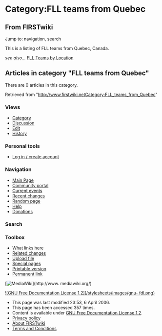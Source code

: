 # Category:FLL teams from Quebec

## From FIRSTwiki

Jump to: navigation, search

This is a listing of FLL teams from Quebec, Canada.

_see also..._ [FLL Teams by Location](FLL_Teams_by_Location "FLL
Teams by Location")

## Articles in category "FLL teams from Quebec"

There are 0 articles in this category.

Retrieved from "<http://www.firstwiki.netCategory:FLL_teams_from_Quebec>"

### Views

- [Category](Category:FLL_teams_from_Quebec)
- [Discussion](/index.php?title=Category_talk:FLL_teams_from_Quebec&action=edit)
- [Edit](/index.php?title=Category:FLL_teams_from_Quebec&action=edit)
- [History](/index.php?title=Category:FLL_teams_from_Quebec&action=history)

### Personal tools

- [Log in / create account](/index.php?title=Special:Userlogin&returnto=Category:FLL_teams_from_Quebec)

[](Main_Page "Main Page")

### Navigation

- [Main Page](Main_Page)
- [Community portal](FIRSTwiki:Community_portal)
- [Current events](Current_events)
- [Recent changes](Special:Recentchanges)
- [Random page](Special:Random)
- [Help](Help:Contents)
- [Donations](FIRSTwiki:Site_support)

### Search

### Toolbox

- [What links here](Special:Whatlinkshere/Category:FLL_teams_from_Quebec)
- [Related changes](Special:Recentchangeslinked/Category:FLL_teams_from_Quebec)
- [Upload file](Special:Upload)
- [Special pages](Special:Specialpages)
- [Printable version](/index.php?title=Category:FLL_teams_from_Quebec&printable=yes)
- [Permanent link](/index.php?title=Category:FLL_teams_from_Quebec&oldid=46092)

[![MediaWiki](/skins/common/images/poweredby_mediawiki_88x31.png)](http://www.
mediawiki.org/)

[![GNU Free Documentation License 1.2](/stylesheets/images/gnu-
fdl.png)](http://www.gnu.org/copyleft/fdl.html)

- This page was last modified 23:53, 6 April 2006.
- This page has been accessed 357 times.
- Content is available under [GNU Free Documentation License 1.2](http://www.gnu.org/copyleft/fdl.html "http://www.gnu.org/copyleft/fdl.html").
- [Privacy policy](FIRSTwiki:Privacy_policy "FIRSTwiki:Privacy policy")
- [About FIRSTwiki](FIRSTwiki:About "FIRSTwiki:About")
- [Terms and Conditions](FIRSTwiki:Terms_and_conditions "FIRSTwiki:Terms and conditions")
